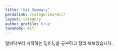 ```yaml
---
title: "mit Summary"
permalink: /categories/mit/
layout: category
author_profile: true
taxonomy: mit
---
```


밑바닥부터 시작하는 딥러닝을 공부하고 정리 해보았습니다.
